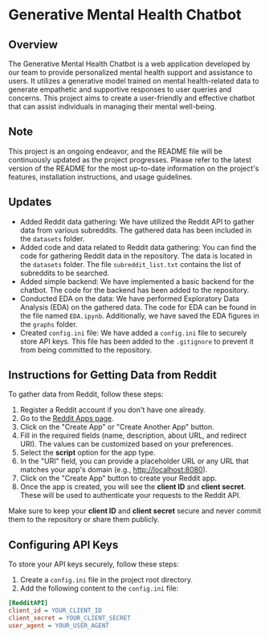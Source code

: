 # Generative Mental Health Chatbot

## Overview

The Generative Mental Health Chatbot is a web application developed by our team to provide personalized mental health support and assistance to users. It utilizes a generative model trained on mental health-related data to generate empathetic and supportive responses to user queries and concerns. This project aims to create a user-friendly and effective chatbot that can assist individuals in managing their mental well-being.

## Note

This project is an ongoing endeavor, and the README file will be continuously updated as the project progresses. Please refer to the latest version of the README for the most up-to-date information on the project's features, installation instructions, and usage guidelines.

## Updates

- Added Reddit data gathering: We have utilized the Reddit API to gather data from various subreddits. The gathered data has been included in the `datasets` folder.
- Added code and data related to Reddit data gathering: You can find the code for gathering Reddit data in the repository. The data is located in the `datasets` folder. The file `subreddit_list.txt` contains the list of subreddits to be searched.
- Added simple backend: We have implemented a basic backend for the chatbot. The code for the backend has been added to the repository.
- Conducted EDA on the data: We have performed Exploratory Data Analysis (EDA) on the gathered data. The code for EDA can be found in the file named `EDA.ipynb`. Additionally, we have saved the EDA figures in the `graphs` folder.
- Created `config.ini` file: We have added a `config.ini` file to securely store API keys. This file has been added to the `.gitignore` to prevent it from being committed to the repository.

## Instructions for Getting Data from Reddit

To gather data from Reddit, follow these steps:

1. Register a Reddit account if you don't have one already.
2. Go to the [Reddit Apps page](https://www.reddit.com/prefs/apps).
3. Click on the "Create App" or "Create Another App" button.
4. Fill in the required fields (name, description, about URL, and redirect URI). The values can be customized based on your preferences.
5. Select the **script** option for the app type.
6. In the "URI" field, you can provide a placeholder URL or any URL that matches your app's domain (e.g., <http://localhost:8080>).
7. Click on the "Create App" button to create your Reddit app.
8. Once the app is created, you will see the **client ID** and **client secret**. These will be used to authenticate your requests to the Reddit API.

Make sure to keep your **client ID** and **client secret** secure and never commit them to the repository or share them publicly.

## Configuring API Keys

To store your API keys securely, follow these steps:

1. Create a `config.ini` file in the project root directory.
2. Add the following content to the `config.ini` file:

```ini
[RedditAPI]
client_id = YOUR_CLIENT_ID
client_secret = YOUR_CLIENT_SECRET
user_agent = YOUR_USER_AGENT
```
